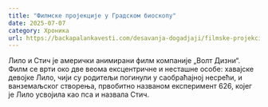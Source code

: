 ```yaml
---
title: "Филмске пројекције у Градском биоскопу"
date: 2025-07-07
category: Хроника
url: https://backapalankavesti.com/desavanja-dogadjaji/filmske-projekcije-u-gradskom-bioskopu-13/
---
```


Лило и Стич је амерички анимирани филм компаније „Волт Дизни“. Филм се врти око две веома ексцентричне и несташне особе: хавајске девојке Лило, чији су родитељи погинули у саобраћајној несрећи, и ванземаљског створења, првобитно названом експеримент 626, којег је Лило усвојила као пса и назвала Стич.
